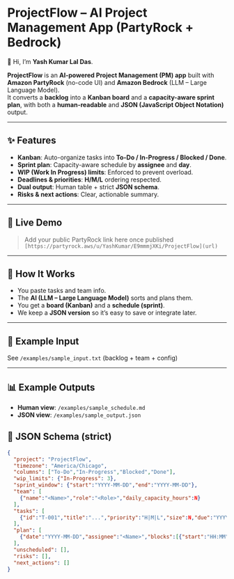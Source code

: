 # ProjectFlow – AI Project Management App (PartyRock + Bedrock)

👋 Hi, I’m **Yash Kumar Lal Das**.

**ProjectFlow** is an **AI-powered Project Management (PM) app** built with **Amazon PartyRock** (no-code UI) and **Amazon Bedrock** (LLM – Large Language Model).  
It converts a **backlog** into a **Kanban board** and a **capacity-aware sprint plan**, with both a **human-readable** and **JSON (JavaScript Object Notation)** output.

---

## ✨ Features
- **Kanban**: Auto-organize tasks into **To-Do / In-Progress / Blocked / Done**.
- **Sprint plan**: Capacity-aware schedule by **assignee** and **day**.
- **WIP (Work In Progress) limits**: Enforced to prevent overload.
- **Deadlines & priorities**: **H/M/L** ordering respected.
- **Dual output**: Human table + strict **JSON schema**.
- **Risks & next actions**: Clear, actionable summary.

---

## 🚀 Live Demo
> Add your public PartyRock link here once published  
`[https://partyrock.aws/u/YashKumar/E9mmmjXKi/ProjectFlow](url)`  

---

## 🧠 How It Works 
- You paste tasks and team info.
- The **AI (LLM – Large Language Model)** sorts and plans them.
- You get a **board (Kanban)** and a **schedule (sprint)**.
- We keep a **JSON version** so it’s easy to save or integrate later.

---

## 🧩 Example Input
See `/examples/sample_input.txt` (backlog + team + config)

---

## 📊 Example Outputs
- **Human view**: `/examples/sample_schedule.md`
- **JSON view**: `/examples/sample_output.json`

## 🧱 JSON Schema (strict)
```json
{
  "project": "ProjectFlow",
  "timezone": "America/Chicago",
  "columns": ["To-Do","In-Progress","Blocked","Done"],
  "wip_limits": {"In-Progress": 3},
  "sprint_window": {"start":"YYYY-MM-DD","end":"YYYY-MM-DD"},
  "team": [
    {"name":"<Name>","role":"<Role>","daily_capacity_hours":N}
  ],
  "tasks": [
    {"id":"T-001","title":"...","priority":"H|M|L","size":N,"due":"YYYY-MM-DD|null","assignee":"<Name|null>","status":"<column>","tags":[],"notes":""}
  ],
  "plan": [
    {"date":"YYYY-MM-DD","assignee":"<Name>","blocks":[{"start":"HH:MM","end":"HH:MM","task_id":"T-001","notes":""}]}
  ],
  "unscheduled": [],
  "risks": [],
  "next_actions": []
}
